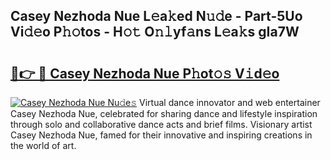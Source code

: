 ## Casey Nezhoda Nue L𝚎a𝚔ed N𝚞𝚍e - Part-5Uo Vi𝚍𝚎o P𝚑𝚘tos - H𝚘𝚝 O𝚗𝚕yf𝚊ns L𝚎a𝚔s gIa7W

# <h2><a href="http://kfeknt.oniu.top/?m=Casey+Nezhoda+Nue">🔗👉 🔴 Casey Nezhoda Nue P𝚑ot𝚘𝚜 V𝚒d𝚎o</a></h2>

[![Casey Nezhoda Nue Nu𝚍e𝚜](https://i.imgur.com/0qMVB7G.gif)](http://kfeknt.oniu.top/?m=Casey+Nezhoda+Nue)
Virtual dance innovator and web entertainer Casey Nezhoda Nue, celebrated for sharing dance and lifestyle inspiration through solo and collaborative dance acts and brief films. Visionary artist Casey Nezhoda Nue, famed for their innovative and inspiring creations in the world of art.  
